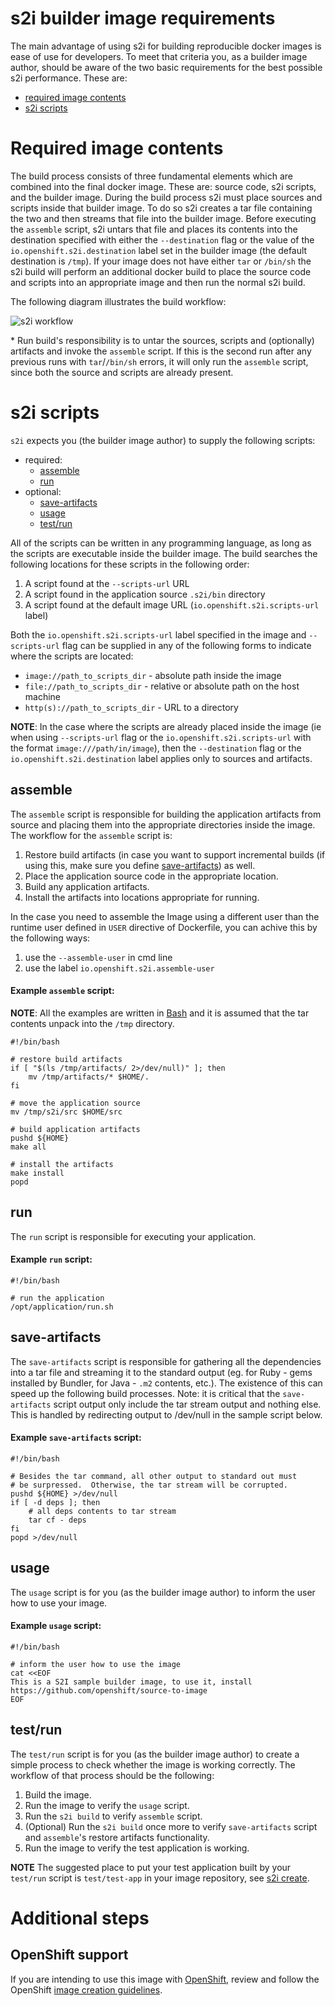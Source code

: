 # s2i builder image requirements

The main advantage of using s2i for building reproducible docker images is ease
of use for developers. To meet that criteria you, as a builder image author,
should be aware of the two basic requirements for the best possible s2i
performance. These are:

* [required image contents](#required-image-contents)
* [s2i scripts](#s2i-scripts)


# Required image contents

The build process consists of three fundamental elements which are combined into the
final docker image. These are: source code, s2i scripts, and the builder image. During the
build process s2i must place sources and scripts inside that builder image. To do
so s2i creates a tar file containing the two and then streams that file into the
builder image. Before executing the `assemble` script, s2i untars that file and places
its contents into the destination specified with either the `--destination` flag or the value of
the `io.openshift.s2i.destination` label set in the builder image (the default destination is `/tmp`).
If your image does not have either `tar` or `/bin/sh` the s2i build will perform an additional
docker build to place the source code and scripts into an appropriate image and then run
the normal s2i build.

The following diagram illustrates the build workflow:

![s2i workflow](./sti-flow.png "s2i workflow")

\* Run build's responsibility is to untar the sources, scripts and (optionally) artifacts
and invoke the `assemble` script. If this is the second run after any previous runs with
`tar`/`/bin/sh` errors, it will only run the `assemble` script, since both the source and
scripts are already present.


# s2i scripts

`s2i` expects you (the builder image author) to supply the following scripts:

* required:
    * [assemble](#assemble)
    * [run](#run)
* optional:
    * [save-artifacts](#save-artifacts)
    * [usage](#usage)
    * [test/run](#testrun)

All of the scripts can be written in any programming language, as long as the scripts
are executable inside the builder image. The build searches the following locations for
these scripts in the following order:

1. A script found at the `--scripts-url` URL
1. A script found in the application source `.s2i/bin` directory
1. A script found at the default image URL (`io.openshift.s2i.scripts-url` label)

Both the `io.openshift.s2i.scripts-url` label specified in the image and `--scripts-url` flag
can be supplied in any of the following forms to indicate where the scripts are located:

* `image://path_to_scripts_dir` - absolute path inside the image
* `file://path_to_scripts_dir` - relative or absolute path on the host machine
* `http(s)://path_to_scripts_dir` - URL to a directory

**NOTE**: In the case where the scripts are already placed inside the image (ie when
using `--scripts-url` flag or the `io.openshift.s2i.scripts-url` with the format
`image:///path/in/image`), then the `--destination` flag or the `io.openshift.s2i.destination`
label applies only to sources and artifacts.

## assemble

The `assemble` script is responsible for building the application artifacts from source
and placing them into the appropriate directories inside the image. The workflow for the
`assemble` script is:

1. Restore build artifacts (in case you want to support incremental builds (if using this,
   make sure you define [save-artifacts](#save-artifacts)) as well.
1. Place the application source code in the appropriate location.
1. Build any application artifacts.
1. Install the artifacts into locations appropriate for running.

In the case you need to assemble the Image using a different user than the runtime user defined 
in ``USER`` directive of Dockerfile, you can achive this by the following ways:

1. use the `--assemble-user` in cmd line
1. use the label `io.openshift.s2i.assemble-user`


#### Example `assemble` script:

**NOTE**: All the examples are written in [Bash](http://www.gnu.org/software/bash/)
and it is assumed that the tar contents unpack into the `/tmp` directory.

```
#!/bin/bash

# restore build artifacts
if [ "$(ls /tmp/artifacts/ 2>/dev/null)" ]; then
    mv /tmp/artifacts/* $HOME/.
fi

# move the application source
mv /tmp/s2i/src $HOME/src

# build application artifacts
pushd ${HOME}
make all

# install the artifacts
make install
popd
```

## run

The `run` script is responsible for executing your application.

#### Example `run` script:

```
#!/bin/bash

# run the application
/opt/application/run.sh
```

## save-artifacts

The `save-artifacts` script is responsible for gathering all the dependencies into a tar file and streaming it to the standard output (eg. for Ruby - gems installed by Bundler, for Java - `.m2` contents, etc.).  The existence of this can speed up the following build processes.  Note: it is critical that the `save-artifacts` script output only include the tar stream output and nothing else.  This is handled by redirecting output to /dev/null in the sample script below.

#### Example `save-artifacts` script:

```
#!/bin/bash

# Besides the tar command, all other output to standard out must 
# be surpressed.  Otherwise, the tar stream will be corrupted.
pushd ${HOME} >/dev/null
if [ -d deps ]; then
    # all deps contents to tar stream
    tar cf - deps
fi
popd >/dev/null

```

## usage

The `usage` script is for you (as the builder image author) to inform the user
how to use your image.

#### Example `usage` script:

```
#!/bin/bash

# inform the user how to use the image
cat <<EOF
This is a S2I sample builder image, to use it, install
https://github.com/openshift/source-to-image
EOF
```

## test/run

The `test/run` script is for you (as the builder image author) to create a simple
process to check whether the image is working correctly. The workflow of that process
should be the following:

1. Build the image.
1. Run the image to verify the `usage` script.
1. Run the `s2i build` to verify `assemble` script.
1. (Optional) Run the `s2i build` once more to verify `save-artifacts` script and
   `assemble`'s restore artifacts functionality.
1. Run the image to verify the test application is working.

**NOTE** The suggested place to put your test application built by your
`test/run` script is `test/test-app` in your image repository, see
[s2i create](https://github.com/openshift/source-to-image/blob/master/docs/cli.md#s2i-create).

# Additional steps
## OpenShift support
If you are intending to use this image with [OpenShift](https://github.com/openshift/origin), review and follow the OpenShift [image creation guidelines](https://docs.openshift.org/latest/creating_images/guidelines.html).
